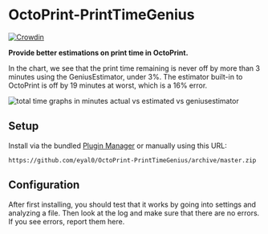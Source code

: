 # OctoPrint-PrintTimeGenius

[![Crowdin](https://d322cqt584bo4o.cloudfront.net/octoprint-printtimegenius/localized.svg)](https://crowdin.com/project/octoprint-printtimegenius)

**Provide better estimations on print time in OctoPrint.**

In the chart, we see that the print time remaining is never off by more than 3 minutes using the GeniusEstimator, under 3%. The estimator built-in to OctoPrint is off by 19 minutes at worst, which is a 16% error.

![total time graphs in minutes actual vs estimated vs geniusestimator](https://user-images.githubusercontent.com/109809/42283452-28fba0d8-7fb2-11e8-9fde-7e09c844582e.png)

## Setup

Install via the bundled [Plugin Manager](https://github.com/foosel/OctoPrint/wiki/Plugin:-Plugin-Manager)
or manually using this URL:

    https://github.com/eyal0/OctoPrint-PrintTimeGenius/archive/master.zip

## Configuration

After first installing, you should test that it works by going into settings and analyzing a file.  Then look at the log and make sure that there are no errors.  If you see errors, report them here.
